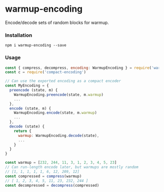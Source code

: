 # warmup-encoding
Encode/decode sets of random blocks for warmup.

### Installation
`npm i warmup-encoding --save`

### Usage
```js
const { compress, decompress, encoding: WarmupEncoding } = require('warmup-encoding')
const c = require('compact-encoding')

// Can use the exported encoding as a compact encoder
const MyEncoding = {
  preencode (state, m) {
    WarmupEncoding.preencode(state, m.warmup)
    ...
  },
  encode (state, m) {
    WarmupEncoding.encode(state, m.warmup)
    ...
  },
  decode (state) {
    return {
      warmup: WarmupEncoding.decode(state),
      ...
    }  
  }
} 

const warmup = [232, 244, 11, 3, 1, 2, 3, 4, 5, 23]
// Can run-length encode later, but warmups are mostly random
// [1, 1, 1, 1, 1, 6, 12, 209, 12]
const compressed = compress(warmup)
// [ 1, 2, 3, 4, 5, 11, 23, 232, 244 ]
const decompressed = decompress(compressed)
```

